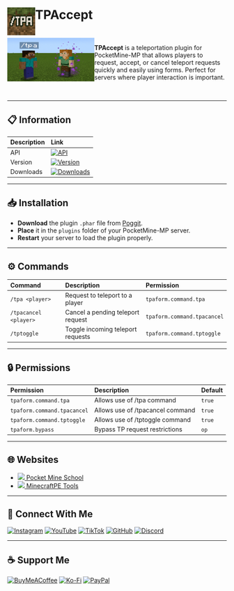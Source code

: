 # <img src="https://github.com/t-starks/TPAccept/blob/main/icon.png" height="64" width="64" align="left"> TPAccept
<br>

<img src="https://github.com/t-starks/TPAccept/blob/main/assets/img/screenshot.png" height="100" width="200" align="left">

**TPAccept** is a teleportation plugin for PocketMine-MP that allows players to request, accept, or cancel teleport requests quickly and easily using forms.
Perfect for servers where player interaction is important.

<br clear="left">

---

## 📋 Information

| Description | Link |
|:------------|:-----|
| API         | [![API](https://poggit.pmmp.io/shield.api/TPAccept)](https://poggit.pmmp.io/p/TPAccept) |
| Version     | [![Version](https://poggit.pmmp.io/shield.state/TPAccept)](https://poggit.pmmp.io/p/TPAccept) |
| Downloads   | [![Downloads](https://poggit.pmmp.io/shield.dl.total/TPAccept)](https://poggit.pmmp.io/p/TPAccept) |

---

## 📥 Installation

- **Download** the plugin `.phar` file from [Poggit](https://poggit.pmmp.io/p/TPAccept).
- **Place** it in the `plugins` folder of your PocketMine-MP server.
- **Restart** your server to load the plugin properly.

---

## ⚙️ Commands

| Command | Description | Permission |
|:--------|:------------|:-----------|
| `/tpa <player>` | Request to teleport to a player | `tpaform.command.tpa` |
| `/tpacancel <player>` | Cancel a pending teleport request | `tpaform.command.tpacancel` |
| `/tptoggle` | Toggle incoming teleport requests | `tpaform.command.tptoggle` |

---

## 🔒 Permissions

| Permission | Description | Default |
|:-----------|:------------|:--------|
| `tpaform.command.tpa` | Allows use of /tpa command | `true` |
| `tpaform.command.tpacancel` | Allows use of /tpacancel command | `true` |
| `tpaform.command.tptoggle` | Allows use of /tptoggle command | `true` |
| `tpaform.bypass` | Bypass TP request restrictions | `op` |

---

## 🌐 Websites

- [<img src="https://pocketmineschool.netlify.app/favicon.ico" width="20"> Pocket Mine School](https://pocketmineschool.netlify.app/)
- [<img src="https://mcpetools.surge.sh/favicon.ico" width="20"> MinecraftPE Tools](https://mcpetools.surge.sh/)

---

## 🤝 Connect With Me

[![Instagram](https://img.shields.io/badge/Instagram-E4405F?style=for-the-badge&logo=instagram&logoColor=white)](https://www.instagram.com/tstark.dev)
[![YouTube](https://img.shields.io/badge/YouTube-FF0000?style=for-the-badge&logo=youtube&logoColor=white)](https://www.youtube.com/@tstark-dev)
[![TikTok](https://img.shields.io/badge/TikTok-000000?style=for-the-badge&logo=tiktok&logoColor=white)](https://www.tiktok.com/@tstark.dev)
[![GitHub](https://img.shields.io/badge/GitHub-181717?style=for-the-badge&logo=github&logoColor=white)](https://github.com/t-starks)
[![Discord](https://img.shields.io/badge/Discord-5865F2?style=for-the-badge&logo=discord&logoColor=white)](https://discord.gg/xAPqaG2gza)

---

## ☕ Support Me

[![BuyMeACoffee](https://img.shields.io/badge/Buy%20Me%20a%20Coffee-ffdd00?style=for-the-badge&logo=buy-me-a-coffee&logoColor=black)](https://buymeacoffee.com/tstark)
[![Ko-Fi](https://img.shields.io/badge/Ko--fi-F16061?style=for-the-badge&logo=ko-fi&logoColor=white)](https://ko-fi.com/tstark)
[![PayPal](https://img.shields.io/badge/PayPal-00457C?style=for-the-badge&logo=paypal&logoColor=white)](https://www.paypal.me/TStarkdev)
